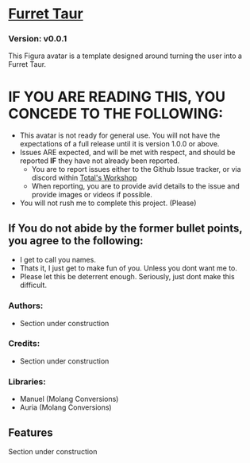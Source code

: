 # [Furret Taur](https://github.com/TotalTakeover/FiguraFurretTaurAvatar)
### Version: v0.0.1
This Figura avatar is a template designed around turning the user into a Furret Taur.

# IF YOU ARE READING THIS, YOU CONCEDE TO THE FOLLOWING:
- This avatar is not ready for general use. You will not have the expectations of a full release until it is version 1.0.0 or above.
- Issues ARE expected, and will be met with respect, and should be reported __IF__ they have not already been reported.
  - You are to report issues either to the Github Issue tracker, or via discord within [Total's Workshop](https://discord.com/channels/1129805506354085959/1251634293235646565)
  - When reporting, you are to provide avid details to the issue and provide images or videos if possible.
- You will not rush me to complete this project. (Please)

## If You do not abide by the former bullet points, you agree to the following:
- I get to call you names.
- Thats it, I just get to make fun of you. Unless you dont want me to.
- Please let this be deterrent enough. Seriously, just dont make this difficult.

### Authors:
- Section under construction

### Credits:
- Section under construction

### Libraries:
- Manuel (Molang Conversions)
- Auria (Molang Conversions)

## Features
Section under construction